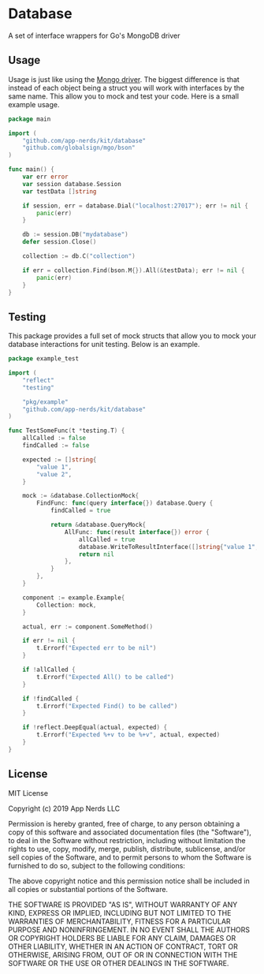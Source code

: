 # Database

A set of interface wrappers for Go's MongoDB driver

## Usage

Usage is just like using the [Mongo driver](https://github.com/globalsign/mgo). The biggest
difference is that instead of each object being a struct you will work with interfaces
by the same name. This allow you to mock and test your code. Here is a small example
usage.

```go
package main

import (
	"github.com/app-nerds/kit/database"
	"github.com/globalsign/mgo/bson"
)

func main() {
	var err error
	var session database.Session
	var testData []string

	if session, err = database.Dial("localhost:27017"); err != nil {
		panic(err)
	}

	db := session.DB("mydatabase")
	defer session.Close()

	collection := db.C("collection")

	if err = collection.Find(bson.M{}).All(&testData); err != nil {
		panic(err)
	}
}
```

## Testing

This package provides a full set of mock structs that allow you to mock
your database interactions for unit testing. Below is an example.

```go
package example_test

import (
	"reflect"
	"testing"

	"pkg/example"
	"github.com/app-nerds/kit/database"
)

func TestSomeFunc(t *testing.T) {
	allCalled := false
	findCalled := false

	expected := []string{
		"value 1",
		"value 2",
	}

	mock := &database.CollectionMock{
		FindFunc: func(query interface{}) database.Query {
			findCalled = true

			return &database.QueryMock{
				AllFunc: func(result interface{}) error {
					allCalled = true
					database.WriteToResultInterface([]string{"value 1", "value 2"})
					return nil
				},
			}
		},
	}

	component := example.Example{
		Collection: mock,
	}

	actual, err := component.SomeMethod()

	if err != nil {
		t.Errorf("Expected err to be nil")
	}

	if !allCalled {
		t.Errorf("Expected All() to be called")
	}

	if !findCalled {
		t.Errorf("Expected Find() to be called")
	}

	if !reflect.DeepEqual(actual, expected) {
		t.Errorf("Expected %+v to be %+v", actual, expected)
	}
}
```

## License

MIT License

Copyright (c) 2019 App Nerds LLC

Permission is hereby granted, free of charge, to any person obtaining a copy
of this software and associated documentation files (the "Software"), to deal
in the Software without restriction, including without limitation the rights
to use, copy, modify, merge, publish, distribute, sublicense, and/or sell
copies of the Software, and to permit persons to whom the Software is
furnished to do so, subject to the following conditions:

The above copyright notice and this permission notice shall be included in all
copies or substantial portions of the Software.

THE SOFTWARE IS PROVIDED "AS IS", WITHOUT WARRANTY OF ANY KIND, EXPRESS OR
IMPLIED, INCLUDING BUT NOT LIMITED TO THE WARRANTIES OF MERCHANTABILITY,
FITNESS FOR A PARTICULAR PURPOSE AND NONINFRINGEMENT. IN NO EVENT SHALL THE
AUTHORS OR COPYRIGHT HOLDERS BE LIABLE FOR ANY CLAIM, DAMAGES OR OTHER
LIABILITY, WHETHER IN AN ACTION OF CONTRACT, TORT OR OTHERWISE, ARISING FROM,
OUT OF OR IN CONNECTION WITH THE SOFTWARE OR THE USE OR OTHER DEALINGS IN THE
SOFTWARE.
